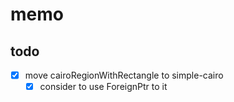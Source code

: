 memo
====

todo
----

* [x] move cairoRegionWithRectangle to simple-cairo
	+ [x] consider to use ForeignPtr to it
